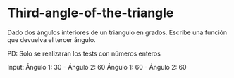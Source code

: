 # Third-angle-of-the-triangle

Dado dos ángulos interiores de un triangulo en grados.
Escribe una función que devuelva el tercer ángulo.

PD: Solo se realizarán los tests con números enteros

Input:
Ángulo 1: 30 - Ángulo 2: 60
Ángulo 1: 60 - Ángulo 2: 60
